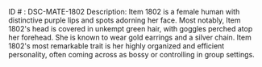 ID # : DSC-MATE-1802
Description: Item 1802 is a female human with distinctive purple lips and spots adorning her face. Most notably, Item 1802's head is covered in unkempt green hair, with goggles perched atop her forehead. She is known to wear gold earrings and a silver chain. Item 1802's most remarkable trait is her highly organized and efficient personality, often coming across as bossy or controlling in group settings.